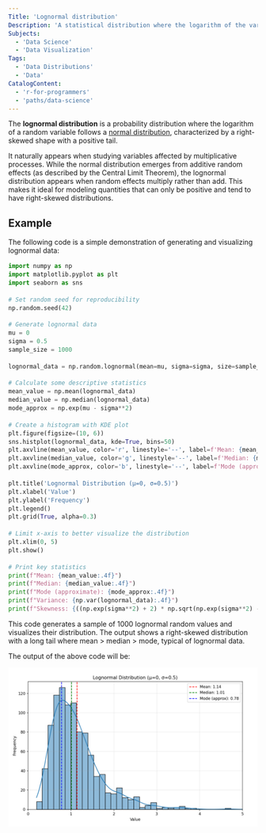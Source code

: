 ```yaml
---
Title: 'Lognormal distribution'
Description: 'A statistical distribution where the logarithm of the variable follows a normal distribution, typically used for modeling quantities that are always non-negative.'
Subjects:
  - 'Data Science'
  - 'Data Visualization'
Tags:
  - 'Data Distributions'
  - 'Data'
CatalogContent:
  - 'r-for-programmers'
  - 'paths/data-science'
---
```


The **lognormal distribution** is a probability distribution where the logarithm of a random variable follows a [normal distribution](https://www.codecademy.com/resources/docs/data-science/data-distributions/normal-distribution), characterized by a right-skewed shape with a positive tail.

It naturally appears when studying variables affected by multiplicative processes. While the normal distribution emerges from additive random effects (as described by the Central Limit Theorem), the lognormal distribution appears when random effects multiply rather than add. This makes it ideal for modeling quantities that can only be positive and tend to have right-skewed distributions.

## Example

The following code is a simple demonstration of generating and visualizing lognormal data:

```py
import numpy as np
import matplotlib.pyplot as plt
import seaborn as sns

# Set random seed for reproducibility
np.random.seed(42)

# Generate lognormal data
mu = 0
sigma = 0.5
sample_size = 1000

lognormal_data = np.random.lognormal(mean=mu, sigma=sigma, size=sample_size)

# Calculate some descriptive statistics
mean_value = np.mean(lognormal_data)
median_value = np.median(lognormal_data)
mode_approx = np.exp(mu - sigma**2)

# Create a histogram with KDE plot
plt.figure(figsize=(10, 6))
sns.histplot(lognormal_data, kde=True, bins=50)
plt.axvline(mean_value, color='r', linestyle='--', label=f'Mean: {mean_value:.2f}')
plt.axvline(median_value, color='g', linestyle='--', label=f'Median: {median_value:.2f}')
plt.axvline(mode_approx, color='b', linestyle='--', label=f'Mode (approx): {mode_approx:.2f}')

plt.title('Lognormal Distribution (μ=0, σ=0.5)')
plt.xlabel('Value')
plt.ylabel('Frequency')
plt.legend()
plt.grid(True, alpha=0.3)

# Limit x-axis to better visualize the distribution
plt.xlim(0, 5)
plt.show()

# Print key statistics
print(f"Mean: {mean_value:.4f}")
print(f"Median: {median_value:.4f}")
print(f"Mode (approximate): {mode_approx:.4f}")
print(f"Variance: {np.var(lognormal_data):.4f}")
print(f"Skewness: {((np.exp(sigma**2) + 2) * np.sqrt(np.exp(sigma**2) - 1)):.4f}")
```

This code generates a sample of 1000 lognormal random values and visualizes their distribution. The output shows a right-skewed distribution with a long tail where mean > median > mode, typical of lognormal data.

The output of the above code will be:

![Code output](https://raw.githubusercontent.com/Codecademy/docs/main/media/lognormal_1.png)
